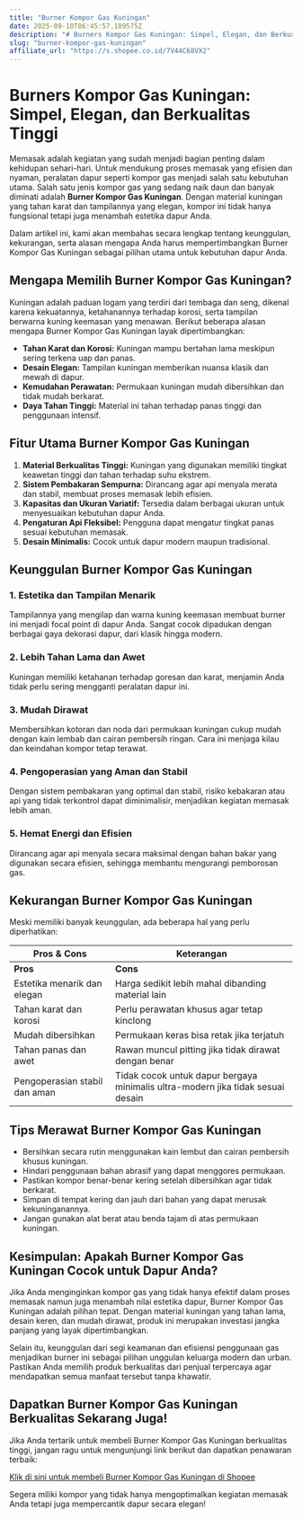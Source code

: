 ```yaml
---
title: "Burner Kompor Gas Kuningan"
date: 2025-09-10T06:45:57.189575Z
description: "# Burners Kompor Gas Kuningan: Simpel, Elegan, dan Berkualitas Tinggi..."
slug: "burner-kompor-gas-kuningan"
affiliate_url: "https://s.shopee.co.id/7V44C68VX2"
---
```

# Burners Kompor Gas Kuningan: Simpel, Elegan, dan Berkualitas Tinggi

Memasak adalah kegiatan yang sudah menjadi bagian penting dalam kehidupan sehari-hari. Untuk mendukung proses memasak yang efisien dan nyaman, peralatan dapur seperti kompor gas menjadi salah satu kebutuhan utama. Salah satu jenis kompor gas yang sedang naik daun dan banyak diminati adalah **Burner Kompor Gas Kuningan**. Dengan material kuningan yang tahan karat dan tampilannya yang elegan, kompor ini tidak hanya fungsional tetapi juga menambah estetika dapur Anda.

Dalam artikel ini, kami akan membahas secara lengkap tentang keunggulan, kekurangan, serta alasan mengapa Anda harus mempertimbangkan Burner Kompor Gas Kuningan sebagai pilihan utama untuk kebutuhan dapur Anda.

## Mengapa Memilih Burner Kompor Gas Kuningan?

Kuningan adalah paduan logam yang terdiri dari tembaga dan seng, dikenal karena kekuatannya, ketahanannya terhadap korosi, serta tampilan berwarna kuning keemasan yang menawan. Berikut beberapa alasan mengapa Burner Kompor Gas Kuningan layak dipertimbangkan:

- **Tahan Karat dan Korosi:** Kuningan mampu bertahan lama meskipun sering terkena uap dan panas.
- **Desain Elegan:** Tampilan kuningan memberikan nuansa klasik dan mewah di dapur.
- **Kemudahan Perawatan:** Permukaan kuningan mudah dibersihkan dan tidak mudah berkarat.
- **Daya Tahan Tinggi:** Material ini tahan terhadap panas tinggi dan penggunaan intensif.

## Fitur Utama Burner Kompor Gas Kuningan

1. **Material Berkualitas Tinggi:** Kuningan yang digunakan memiliki tingkat keawetan tinggi dan tahan terhadap suhu ekstrem.
2. **Sistem Pembakaran Sempurna:** Dirancang agar api menyala merata dan stabil, membuat proses memasak lebih efisien.
3. **Kapasitas dan Ukuran Variatif:** Tersedia dalam berbagai ukuran untuk menyesuaikan kebutuhan dapur Anda.
4. **Pengaturan Api Fleksibel:** Pengguna dapat mengatur tingkat panas sesuai kebutuhan memasak.
5. **Desain Minimalis:** Cocok untuk dapur modern maupun tradisional.

## Keunggulan Burner Kompor Gas Kuningan

### 1. Estetika dan Tampilan Menarik
Tampilannya yang mengilap dan warna kuning keemasan membuat burner ini menjadi focal point di dapur Anda. Sangat cocok dipadukan dengan berbagai gaya dekorasi dapur, dari klasik hingga modern.

### 2. Lebih Tahan Lama dan Awet
Kuningan memiliki ketahanan terhadap goresan dan karat, menjamin Anda tidak perlu sering mengganti peralatan dapur ini.

### 3. Mudah Dirawat
Membersihkan kotoran dan noda dari permukaan kuningan cukup mudah dengan kain lembab dan cairan pembersih ringan. Cara ini menjaga kilau dan keindahan kompor tetap terawat.

### 4. Pengoperasian yang Aman dan Stabil
Dengan sistem pembakaran yang optimal dan stabil, risiko kebakaran atau api yang tidak terkontrol dapat diminimalisir, menjadikan kegiatan memasak lebih aman.

### 5. Hemat Energi dan Efisien
Dirancang agar api menyala secara maksimal dengan bahan bakar yang digunakan secara efisien, sehingga membantu mengurangi pemborosan gas.

## Kekurangan Burner Kompor Gas Kuningan

Meski memiliki banyak keunggulan, ada beberapa hal yang perlu diperhatikan:

| **Pros & Cons** | **Keterangan** |
|------------------|----------------|
| **Pros**        | **Cons**        |
| Estetika menarik dan elegan | Harga sedikit lebih mahal dibanding material lain |
| Tahan karat dan korosi | Perlu perawatan khusus agar tetap kinclong |
| Mudah dibersihkan | Permukaan keras bisa retak jika terjatuh |
| Tahan panas dan awet | Rawan muncul pitting jika tidak dirawat dengan benar |
| Pengoperasian stabil dan aman | Tidak cocok untuk dapur bergaya minimalis ultra-modern jika tidak sesuai desain |

## Tips Merawat Burner Kompor Gas Kuningan

- Bersihkan secara rutin menggunakan kain lembut dan cairan pembersih khusus kuningan.
- Hindari penggunaan bahan abrasif yang dapat menggores permukaan.
- Pastikan kompor benar-benar kering setelah dibersihkan agar tidak berkarat.
- Simpan di tempat kering dan jauh dari bahan yang dapat merusak kekuninganannya.
- Jangan gunakan alat berat atau benda tajam di atas permukaan kuningan.

## Kesimpulan: Apakah Burner Kompor Gas Kuningan Cocok untuk Dapur Anda?

Jika Anda menginginkan kompor gas yang tidak hanya efektif dalam proses memasak namun juga menambah nilai estetika dapur, Burner Kompor Gas Kuningan adalah pilihan tepat. Dengan material kuningan yang tahan lama, desain keren, dan mudah dirawat, produk ini merupakan investasi jangka panjang yang layak dipertimbangkan.

Selain itu, keunggulan dari segi keamanan dan efisiensi penggunaan gas menjadikan burner ini sebagai pilihan unggulan keluarga modern dan urban. Pastikan Anda memilih produk berkualitas dari penjual terpercaya agar mendapatkan semua manfaat tersebut tanpa khawatir.

## Dapatkan Burner Kompor Gas Kuningan Berkualitas Sekarang Juga!

Jika Anda tertarik untuk membeli Burner Kompor Gas Kuningan berkualitas tinggi, jangan ragu untuk mengunjungi link berikut dan dapatkan penawaran terbaik:  

[Klik di sini untuk membeli Burner Kompor Gas Kuningan di Shopee](https://s.shopee.co.id/7V44C68VX2)

Segera miliki kompor yang tidak hanya mengoptimalkan kegiatan memasak Anda tetapi juga mempercantik dapur secara elegan!